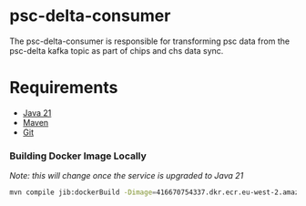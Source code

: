 # psc-delta-consumer
The psc-delta-consumer is responsible for transforming psc data from the psc-delta kafka topic as part of chips and chs data sync.

# Requirements

- [Java 21](https://www.oracle.com/java/technologies/downloads/#java21)
- [Maven](https://maven.apache.org/download.cgi)
- [Git](https://git-scm.com/downloads)

### Building Docker Image Locally

_Note: this will change once the service is upgraded to Java 21_

```bash
mvn compile jib:dockerBuild -Dimage=416670754337.dkr.ecr.eu-west-2.amazonaws.com/psc-delta-consumer:latest
```